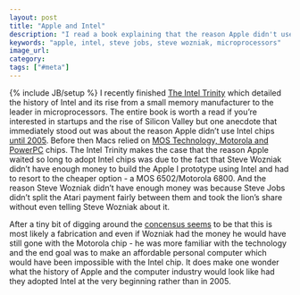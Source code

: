 ```yaml
---
layout: post
title: "Apple and Intel"
description: "I read a book explaining that the reason Apple didn't use Intel chips since the very beginning was due to Steve Jobs not paying Steve Wozniak fairly. Turns out it's not true but an interesting hypothetical."
keywords: "apple, intel, steve jobs, steve wozniak, microprocessors"
image_url:
category:
tags: ["#meta"]
---
```

{% include JB/setup %}
I recently finished <a href="http://www.amazon.com/The-Intel-Trinity-Important-Company/dp/0062226762" target="_blank">The Intel Trinity</a> which detailed the history of Intel and its rise from a small memory manufacturer to the leader in microprocessors. The entire book is worth a read if you’re interested in startups and the rise of Silicon Valley but one anecdote that immediately stood out was about the reason Apple didn’t use Intel chips <a href="https://en.wikipedia.org/wiki/Apple's_transition_to_Intel_processors" target="_blank">until 2005</a>. Before then Macs relied on <a href="https://en.wikipedia.org/wiki/List_of_Macintosh_models_grouped_by_CPU_type" target="_blank">MOS Technology, Motorola and PowerPC</a> chips. The Intel Trinity makes the case that the reason Apple waited so long to adopt Intel chips was due to the fact that Steve Wozniak didn’t have enough money to build the Apple I prototype using Intel and had to resort to the cheaper option - a MOS 6502/Motorola 6800. And the reason Steve Wozniak didn’t have enough money was because Steve Jobs didn’t split the Atari payment fairly between them and took the lion’s share without even telling Steve Wozniak about it.

After a tiny bit of digging around the <a href="http://www.quora.com/Was-Steve-Wozniak-really-planning-on-using-the-Intel-8080-in-the-Apple-I" target="_blank">concensus seems</a> to be that this is most likely a fabrication and even if Wozniak had the money he would have still gone with the Motorola chip - he was more familiar with the technology and the end goal was to make an affordable personal computer which would have been impossible with the Intel chip. It does make one wonder what the history of Apple and the computer industry would look like had they adopted Intel at the very beginning rather than in 2005.